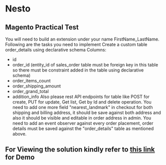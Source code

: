 # Nesto
## Magento Practical Test
You will need to build an extension under your name FirstName_LastName. Following are the tasks you need to implement
Create a custom table order_details using declarative schema Columns:
- id
- order_id (entity_id of sales_order table must be foreign key in this table so there
  must be constraint added in the table using declarative schema)
- order_items_count
- order_shipping_amount
- order_grand_total
- addition_info
  Also please rest API endpoints for table like POST for create, PUT for update, Get list, Get by Id and delete operation.
  You need to add one more field "nearest_landmark" in checkout for both shipping and billing address, it should be save against both address and also it should be visible and editable in order address in admin.
  You need to add an event observer against every order placement, order details must be saved against the "order_details" table as mentioned above.

## For Viewing the solution kindly refer to [this link](https://www.loom.com/share/182a850bab2a480db909be4de8596528) for Demo

